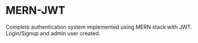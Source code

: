 # MERN-JWT
Complete authentication system implemented using MERN stack with JWT. Login/Signup and admin user created.
